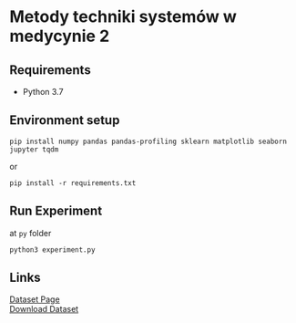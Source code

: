 # Metody techniki systemów w medycynie 2

## Requirements

- Python 3.7

## Environment setup

```shell
pip install numpy pandas pandas-profiling sklearn matplotlib seaborn jupyter tqdm
```
or
```shell
pip install -r requirements.txt
```
## Run Experiment

at `py` folder

```shell
python3 experiment.py
```

## Links

[Dataset Page](https://archive.ics.uci.edu/ml/datasets/Breast+Cancer+Wisconsin+%28Original%29)  
[Download Dataset](https://archive.ics.uci.edu/ml/machine-learning-databases/breast-cancer-wisconsin/breast-cancer-wisconsin.data)
